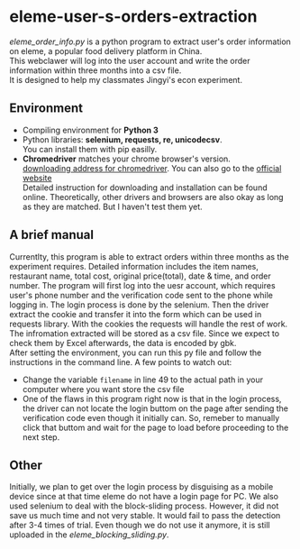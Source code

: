 # eleme-user-s-orders-extraction
*eleme_order_info.py* is a python program to extract user's order information on eleme, a popular food delivery platform in China. <br>
This webclawer will log into the user account and write the order information within three months into a csv file.<br>
It is designed to help my classmates Jingyi's econ experiment. 
## Environment
* Compiling environment for **Python 3**
* Python libraries: **selenium, requests, re, unicodecsv**. <br> You can install them with pip easilly. 
* **Chromedriver** matches your chrome browser's version. <br>[downloading address for chromedriver](http://chromedriver.storage.googleapis.com/index.html). You can also go to the [official website](https://sites.google.com/a/chromium.org/chromedriver/downloads)<br> Detailed instruction for downloading and installation can be found online. Theoretically, other drivers and browsers are also okay as long as they are matched. But I haven't test them yet. 
## A brief manual
Currentlty, this program is able to extract orders within three months as the experiment requires. Detailed information includes the item names, restaurant name, total cost, original price(total), date & time, and order number. The program will first log into the uesr account, which requires user's phone number and the verification code sent to the phone while logging in. The login process is done by the selenium. Then the driver extract the cookie and transfer it into the form which can be used in requests library. With the cookies the requests will handle the rest of work. The infromation extracted will be stored as a csv file. Since we expect to check them by Excel afterwards, the data is encoded by gbk. <br>
After setting the environment, you can run this py file and follow the instructions in the command line. 
A few points to watch out:<br>
* Change the variable `filename` in line 49 to the actual path in your computer where you want store the csv file
* One of the flaws in this program right now is that in the login process, the driver can not locate the login buttom on the page after sending the verification code even though     it initially can. So, remeber to manually click that buttom and wait for the page to load before proceeding to the next step. 
## Other
Initially, we plan to get over the login process by disguising as a mobile device since at that time eleme do not have a login page for PC. We also used selenium to deal with the block-sliding process. However, it did not save us much time and not very stable. It would fail to pass the detection after 3-4 times of trial. Even though we do not use it anymore, it is still uploaded in the *eleme_blocking_sliding.py*. 
